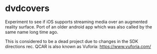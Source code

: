 # dvdcovers
Experiment to see if iOS supports streaming media over an augmented reality surface. Port of an older android app which was also called by the same name long time ago.

This is considered to be a dead project due to changes in the SDK directions rec. QCAR is also known as Vuforia: https://www.vuforia.com/
